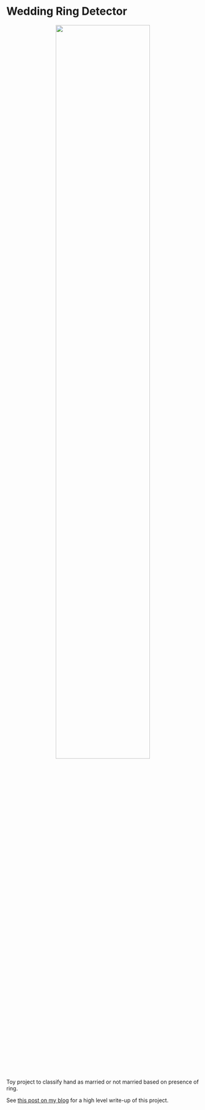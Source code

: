 # Wedding Ring Detector

<p align='center'>
  <img src='readme/demo.gif' width=70%>
</p>

Toy project to classify hand as married or not married based on presence of ring.

See [this post on my blog](https://adamspannbauer.github.io/2019/10/23/wedding-ring-classifier/) for a high level write-up of this project.
